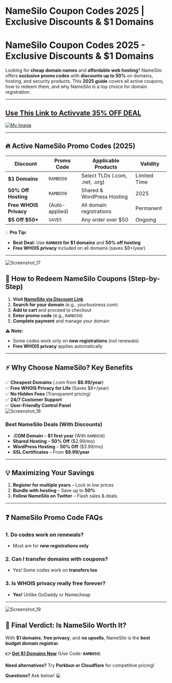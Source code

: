 # NameSilo Coupon Codes 2025 | Exclusive Discounts &amp; $1 Domains
# **NameSilo Coupon Codes 2025 - Exclusive Discounts & $1 Domains**

Looking for **cheap domain names** and **affordable web hosting**? NameSilo offers **exclusive promo codes** with **discounts up to 50%** on domains, hosting, and security products. This **2025 guide** covers all active coupons, how to redeem them, and why NameSilo is a top choice for domain registration.

---
[Use This Link to Activvate 35% OFF DEAL](https://www.namesilo.com/?rid=b81d530uh)
---


[![My Image](https://github.com/user-attachments/assets/92c15d2d-23d1-4eba-b59e-14c457e84393)](https://www.namesilo.com/?rid=b81d530uh)

---

## **🔥 Active NameSilo Promo Codes (2025)**  

| **Discount** | **Promo Code** | **Applicable Products** | **Validity** |  
|-------------|--------------|---------------------|-------------|  
| **$1 Domains** | `RAMBO50` | Select TLDs (.com, .net, .org) | Limited Time |  
| **50% Off Hosting** | `RAMBO50` | Shared & WordPress Hosting | 2025 |  
| **Free WHOIS Privacy** | (Auto-applied) | All domain registrations | Permanent |  
| **$5 Off $50+** | `SAVE5` | Any order over $50 | Ongoing |  

💡 **Pro Tip:**  
- **Best Deal:** Use **`RAMBO50` for $1 domains** and **50% off hosting**  
- **Free WHOIS privacy** included on all domains (saves $8+/year)  

---
![Screenshot_17](https://github.com/user-attachments/assets/2ed44885-322e-4eb9-b656-7e586a08c117)


## **🚀 How to Redeem NameSilo Coupons (Step-by-Step)**  
1. **Visit [NameSilo via Discount Link](https://www.namesilo.com/?rid=b81d530uh)**  
2. **Search for your domain** (e.g., yourbusiness.com)  
3. **Add to cart** and proceed to checkout  
4. **Enter promo code** (e.g., `RAMBO50`)  
5. **Complete payment** and manage your domain  

⚠ **Note:**  
- Some codes work only on **new registrations** (not renewals)  
- **Free WHOIS privacy** applies automatically  

---

## **⚡ Why Choose NameSilo? Key Benefits**  
✅ **Cheapest Domains** (.com from **$8.99/year**)  
✅ **Free WHOIS Privacy for Life** (Saves $8+/year)  
✅ **No Hidden Fees** (Transparent pricing)  
✅ **24/7 Customer Support**  
✅ **User-Friendly Control Panel**  
![Screenshot_18](https://github.com/user-attachments/assets/26727c87-3a97-4f6b-a804-dab35d71d17b)

### **Best NameSilo Deals (With Discounts)**  
- **.COM Domain** – **$1 first year** (With `RAMBO50`)  
- **Shared Hosting** – **50% Off** ($2.99/mo)  
- **WordPress Hosting** – **50% Off** ($3.99/mo)  
- **SSL Certificates** – From **$9.99/year**  

---

## **💡 Maximizing Your Savings**  
1. **Register for multiple years** – Lock in low prices  
2. **Bundle with hosting** – Save up to **50%**  
3. **Follow NameSilo on Twitter** – Flash sales & deals  

---

## **❓ NameSilo Promo Code FAQs**  
### **1. Do codes work on renewals?**  
   - Most are for **new registrations only**  

### **2. Can I transfer domains with coupons?**  
   - Yes! Some codes work on **transfers too**  

### **3. Is WHOIS privacy really free forever?**  
   - **Yes!** Unlike GoDaddy or Namecheap  

---
![Screenshot_19](https://github.com/user-attachments/assets/28b532de-fe77-4db3-864a-4784155be153)

## **🎯 Final Verdict: Is NameSilo Worth It?**  
With **$1 domains**, **free privacy**, and **no upsells**, NameSilo is the **best budget domain registrar**.  

**👉 [Get $1 Domains Now](https://www.namesilo.com/?rid=b81d530uh)** (Use Code: **`RAMBO50`**)  

**Need alternatives?** Try **Porkbun or Cloudflare** for competitive pricing!  

**Questions?** Ask below! 💻
